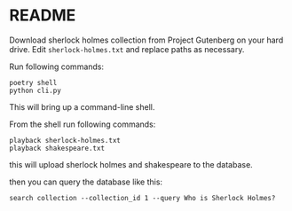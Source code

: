 # README

Download sherlock holmes collection from Project Gutenberg on your hard drive.
Edit `sherlock-holmes.txt` and replace paths as necessary.

Run following commands:

```
poetry shell
python cli.py
```

This will bring up a command-line shell.

From the shell run following commands:

```
playback sherlock-holmes.txt
playback shakespeare.txt
```

this will upload sherlock holmes and shakespeare to the database.

then you can query the database like this:

```
search collection --collection_id 1 --query Who is Sherlock Holmes?
```
